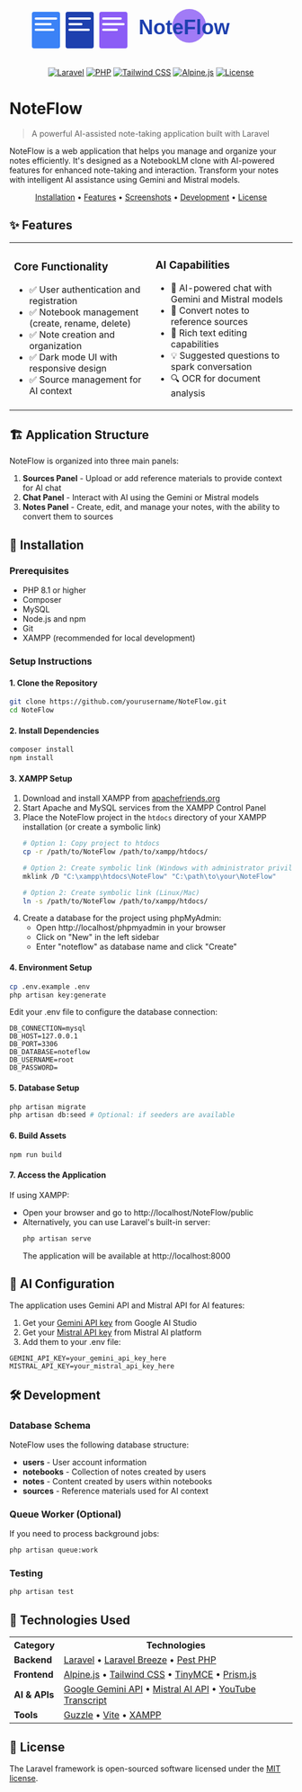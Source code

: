 <svg width="400" height="120" viewBox="0 0 400 120" xmlns="http://www.w3.org/2000/svg">
  <style>
    .logo-text { font-family: 'Arial', sans-serif; font-weight: bold; }
    .primary { fill: #3b82f6; }
    .secondary { fill: #1e40af; }
    .accent { fill: #8b5cf6; }
  </style>
  <rect x="40" y="35" width="50" height="65" rx="4" class="primary" />
  <rect x="100" y="35" width="50" height="65" rx="4" class="secondary" />
  <rect x="160" y="35" width="50" height="65" rx="4" class="accent" />
  <rect x="45" y="45" width="40" height="4" rx="2" fill="white" />
  <rect x="45" y="55" width="30" height="4" rx="2" fill="white" />
  <rect x="45" y="65" width="35" height="4" rx="2" fill="white" />
  <rect x="105" y="45" width="40" height="4" rx="2" fill="white" />
  <rect x="105" y="55" width="25" height="4" rx="2" fill="white" />
  <rect x="105" y="65" width="38" height="4" rx="2" fill="white" />
  <rect x="165" y="45" width="35" height="4" rx="2" fill="white" />
  <rect x="165" y="55" width="40" height="4" rx="2" fill="white" />
  <rect x="165" y="65" width="28" height="4" rx="2" fill="white" />
  <circle cx="320" cy="60" r="30" class="accent" opacity="0.8" />
  <text x="230" y="75" class="logo-text" font-size="36" fill="#1e40af">NoteFlow</text>
</svg>

<div align="center">
  
[![Laravel](https://img.shields.io/badge/Laravel-12.x-FF2D20?style=for-the-badge&logo=laravel&logoColor=white)](https://laravel.com)
[![PHP](https://img.shields.io/badge/PHP-8.2+-777BB4?style=for-the-badge&logo=php&logoColor=white)](https://php.net)
[![Tailwind CSS](https://img.shields.io/badge/Tailwind-3.x-38B2AC?style=for-the-badge&logo=tailwind-css&logoColor=white)](https://tailwindcss.com)
[![Alpine.js](https://img.shields.io/badge/Alpine.js-3.x-8BC0D0?style=for-the-badge&logo=alpine.js&logoColor=white)](https://alpinejs.dev)
[![License](https://img.shields.io/badge/License-MIT-yellow.svg?style=for-the-badge)](https://opensource.org/licenses/MIT)

</div>

# NoteFlow

> A powerful AI-assisted note-taking application built with Laravel

NoteFlow is a web application that helps you manage and organize your notes efficiently. It's designed as a NotebookLM clone with AI-powered features for enhanced note-taking and interaction. Transform your notes with intelligent AI assistance using Gemini and Mistral models.

<div align="center">

[Installation](#installation) •
[Features](#features) •
[Screenshots](#screenshots) •
[Development](#development) •
[License](#license)

</div>

## ✨ Features

<table>
  <tr>
    <td width="50%">
      <h3>Core Functionality</h3>
      <ul>
        <li>✅ User authentication and registration</li>
        <li>✅ Notebook management (create, rename, delete)</li>
        <li>✅ Note creation and organization</li>
        <li>✅ Dark mode UI with responsive design</li>
        <li>✅ Source management for AI context</li>
      </ul>
    </td>
    <td width="50%">
      <h3>AI Capabilities</h3>
      <ul>
        <li>🤖 AI-powered chat with Gemini and Mistral models</li>
        <li>🔄 Convert notes to reference sources</li>
        <li>📝 Rich text editing capabilities</li>
        <li>💡 Suggested questions to spark conversation</li>
        <li>🔍 OCR for document analysis</li>
      </ul>
    </td>
  </tr>
</table>

## 🏗️ Application Structure

NoteFlow is organized into three main panels:

1. **Sources Panel** - Upload or add reference materials to provide context for AI chat
2. **Chat Panel** - Interact with AI using the Gemini or Mistral models
3. **Notes Panel** - Create, edit, and manage your notes, with the ability to convert them to sources

## 🚀 Installation

### Prerequisites

- PHP 8.1 or higher
- Composer
- MySQL
- Node.js and npm
- Git
- XAMPP (recommended for local development)

### Setup Instructions

#### 1. Clone the Repository

```bash
git clone https://github.com/yourusername/NoteFlow.git
cd NoteFlow
```

#### 2. Install Dependencies

```bash
composer install
npm install
```

#### 3. XAMPP Setup

1. Download and install XAMPP from [apachefriends.org](https://www.apachefriends.org/)
2. Start Apache and MySQL services from the XAMPP Control Panel
3. Place the NoteFlow project in the `htdocs` directory of your XAMPP installation (or create a symbolic link)
   ```bash
   # Option 1: Copy project to htdocs
   cp -r /path/to/NoteFlow /path/to/xampp/htdocs/
   
   # Option 2: Create symbolic link (Windows with administrator privileges)
   mklink /D "C:\xampp\htdocs\NoteFlow" "C:\path\to\your\NoteFlow"
   
   # Option 2: Create symbolic link (Linux/Mac)
   ln -s /path/to/NoteFlow /path/to/xampp/htdocs/
   ```
4. Create a database for the project using phpMyAdmin:
   - Open http://localhost/phpmyadmin in your browser
   - Click on "New" in the left sidebar
   - Enter "noteflow" as database name and click "Create"

#### 4. Environment Setup

```bash
cp .env.example .env
php artisan key:generate
```

Edit your .env file to configure the database connection:
```
DB_CONNECTION=mysql
DB_HOST=127.0.0.1
DB_PORT=3306
DB_DATABASE=noteflow
DB_USERNAME=root
DB_PASSWORD=
```

#### 5. Database Setup

```bash
php artisan migrate
php artisan db:seed # Optional: if seeders are available
```

#### 6. Build Assets

```bash
npm run build
```

#### 7. Access the Application

If using XAMPP:
- Open your browser and go to http://localhost/NoteFlow/public
- Alternatively, you can use Laravel's built-in server:
  ```bash
  php artisan serve
  ```
  The application will be available at http://localhost:8000

## 🧠 AI Configuration

The application uses Gemini API and Mistral API for AI features:

1. Get your [Gemini API key](https://ai.google.dev/) from Google AI Studio
2. Get your [Mistral API key](https://mistral.ai/) from Mistral AI platform
3. Add them to your .env file:
```
GEMINI_API_KEY=your_gemini_api_key_here
MISTRAL_API_KEY=your_mistral_api_key_here
```

## 🛠️ Development

### Database Schema

NoteFlow uses the following database structure:

- **users** - User account information
- **notebooks** - Collection of notes created by users
- **notes** - Content created by users within notebooks
- **sources** - Reference materials used for AI context

### Queue Worker (Optional)

If you need to process background jobs:

```bash
php artisan queue:work
```

### Testing

```bash
php artisan test
```

## 🔧 Technologies Used

<table>
  <tr>
    <th>Category</th>
    <th>Technologies</th>
  </tr>
  <tr>
    <td><strong>Backend</strong></td>
    <td>
      <a href="https://laravel.com/">Laravel</a> •
      <a href="https://laravel.com/docs/10.x/starter-kits#laravel-breeze">Laravel Breeze</a> •
      <a href="https://pestphp.com/">Pest PHP</a>
    </td>
  </tr>
  <tr>
    <td><strong>Frontend</strong></td>
    <td>
      <a href="https://alpinejs.dev/">Alpine.js</a> •
      <a href="https://tailwindcss.com/">Tailwind CSS</a> •
      <a href="https://www.tiny.cloud/">TinyMCE</a> •
      <a href="https://prismjs.com/">Prism.js</a>
    </td>
  </tr>
  <tr>
    <td><strong>AI & APIs</strong></td>
    <td>
      <a href="https://ai.google.dev/">Google Gemini API</a> •
      <a href="https://mistral.ai/">Mistral AI API</a> •
      <a href="https://github.com/mrmysql/youtube-transcript">YouTube Transcript</a>
    </td>
  </tr>
  <tr>
    <td><strong>Tools</strong></td>
    <td>
      <a href="https://docs.guzzlephp.org/">Guzzle</a> •
      <a href="https://vitejs.dev/">Vite</a> •
      <a href="https://www.apachefriends.org/">XAMPP</a>
    </td>
  </tr>
</table>

## 📜 License

The Laravel framework is open-sourced software licensed under the [MIT license](https://opensource.org/licenses/MIT).
